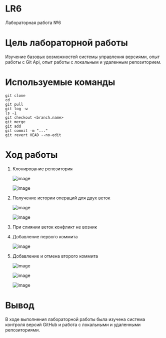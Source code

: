 # LR6
Лабораторная работа №6
# Цель лабораторной работы
Изучение базовых возможностей системы управления версиями, опыт работы с Git Api, опыт работы с локальным и удаленным репозиторием.
# Используемые команды
```
git clone
cd
git pull 
git log -w
ls -1
git checkout <branch.name>
git merge
git add
git commit -m "..."
git revert HEAD --no-edit
```
# Ход работы
1. Клонирование репозитория
   
   ![image](https://github.com/sinnnkaa/LR6/assets/113597644/43829470-29d8-4270-a08d-5aed516b6ccd)

   ![image](https://github.com/sinnnkaa/LR6/assets/113597644/8e38c284-03ea-41c8-a515-a1d70cb25bef)

2. Получение истории операций для двух веток

   ![image](https://github.com/sinnnkaa/LR6/assets/113597644/d743e233-cc03-45f6-837e-5afe7744c307)

   ![image](https://github.com/sinnnkaa/LR6/assets/113597644/d2ebcb65-6e8b-4629-9ceb-2249b3e1924f)

3. При слиянии веток конфликт не возник
4. Добавление первого коммита

   ![image](https://github.com/sinnnkaa/LR6/assets/113597644/e087e41d-31be-4eb3-ae0b-4f935dbeaea7)

5. Добавление и отмена второго коммита

   ![image](https://github.com/sinnnkaa/LR6/assets/113597644/f74ddbbb-49e2-456b-b698-7b594eddc353)

   ![image](https://github.com/sinnnkaa/LR6/assets/113597644/aaee2255-4e48-4837-895a-bff05c524c44)

   ![image](https://github.com/sinnnkaa/LR6/assets/113597644/9abffba9-1730-49d2-8ccb-9fce5cafb1d4)


# Вывод
В ходе выполнения лабораторной работы была изучена система контроля версий GitHub и работа с локальными и удаленными репозиториями.

